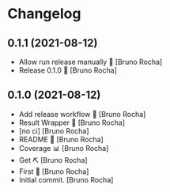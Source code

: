 Changelog
=========


0.1.1 (2021-08-12)
------------------
- Allow run release manually 🤚 [Bruno Rocha]
- Release 0.1.0 🚀 [Bruno Rocha]


0.1.0 (2021-08-12)
------------------
- Add release workflow 🚢 [Bruno Rocha]
- Result Wrapper 🌮 [Bruno Rocha]
- [no ci] [Bruno Rocha]
- README 📖 [Bruno Rocha]
- Coverage 📊 [Bruno Rocha]
- Get ⛏ [Bruno Rocha]
- First 🧠 [Bruno Rocha]
- Initial commit. [Bruno Rocha]


